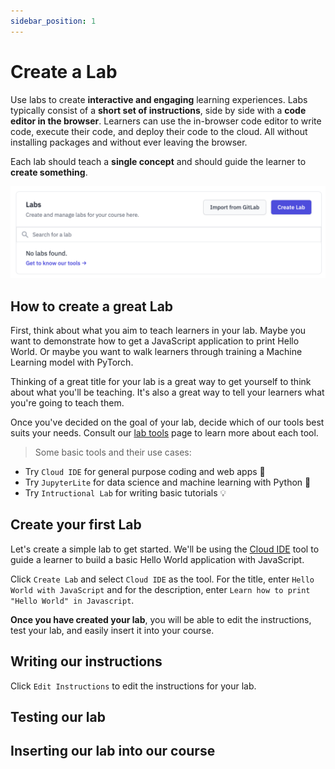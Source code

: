 ```yaml
---
sidebar_position: 1
---
```


# Create a Lab

Use labs to create **interactive and engaging** learning experiences.
Labs typically consist of a **short set of instructions**, side by side with a **code editor in the browser**.
Learners can use the in-browser code editor to write code, execute their code, and deploy their code to the cloud. All without installing packages and without ever leaving the browser.

Each lab should teach a **single concept** and should guide the learner to **create something**.

![Labs Screenshot](/img/labs/labsScreenshot.png)

## How to create a great Lab

First, think about what you aim to teach learners in your lab. Maybe you want to demonstrate how to get a JavaScript application to print Hello World. Or maybe you want to walk learners through training a Machine Learning model with PyTorch.

Thinking of a great title for your lab is a great way to get yourself to think about what you'll be teaching. It's also a great way to tell your learners what you're going to teach them.

Once you've decided on the goal of your lab, decide which of our tools best suits your needs. Consult our [lab tools](https://skills.network/lab-tools) page to learn more about each tool.

> Some basic tools and their use cases:
- Try `Cloud IDE` for general purpose coding and web apps :rocket:
- Try `JupyterLite` for data science and machine learning with Python :brain:
- Try `Intructional Lab` for writing basic tutorials :bulb:

## Create your first Lab

Let's create a simple lab to get started. We'll be using the [Cloud IDE](https://skills.network/lab-tools/cloud-ide) tool to guide a learner to build a basic Hello World application with JavaScript.

Click `Create Lab` and select `Cloud IDE` as the tool. For the title, enter `Hello World with JavaScript` and for the description, enter `Learn how to print "Hello World" in Javascript`.

**Once you have created your lab**, you will be able to edit the instructions, test your lab, and easily insert it into your course.

## Writing our instructions

Click `Edit Instructions` to edit the instructions for your lab.

## Testing our lab

## Inserting our lab into our course
